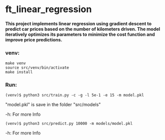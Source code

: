 # ft_linear_regression

#### This project implements linear regression using gradient descent to predict car prices based on the number of kilometers driven. The model iteratively optimizes its parameters to minimize the cost function and improve price predictions.

### venv:

	make venv
	source src/venv/bin/activate
	make install

### Run:
	(venv)$ python3 src/train.py -c -g -l 5e-1 -e 15 -m model.pkl

"model.pkl" is save in the folder "src/models"

-h: For more Info

	(venv)$ python3 src/predict.py 10000 -m models/model.pkl

-h: For more Info

